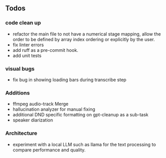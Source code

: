 ## Todos

### code clean up
- refactor the main file to not have a numerical stage mapping, allow the order to be defined by array index ordering or explicitly by the user.
- fix linter errors
- add ruff as a pre-commit hook.
- add unit tests

### visual bugs
- fix bug in showing loading bars during transcribe step

### Additions
- ffmpeg audio-track Merge
- hallucination analyzer for manual fixing
- additional DND specific formatting on gpt-cleanup as a sub-task
- speaker diarization

### Architecture
- experiment with a local LLM such as llama for the text processing to compare performance and quality.
